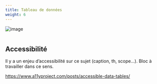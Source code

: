 ```yaml
---
title: Tableau de données
weight: 6
---
```


![image](https://raw.githubusercontent.com/osunyorg/admin/refs/heads/main/app/assets/images/communication/blocks/templates/datatable.jpg)

```yaml {filename="Données Hugo"}

```

## Accessibilité

Il y a un enjeu d’accessibilité sur ce sujet (caption, th, scope…). Bloc à travailler dans ce sens.

https://www.a11yproject.com/posts/accessible-data-tables/
